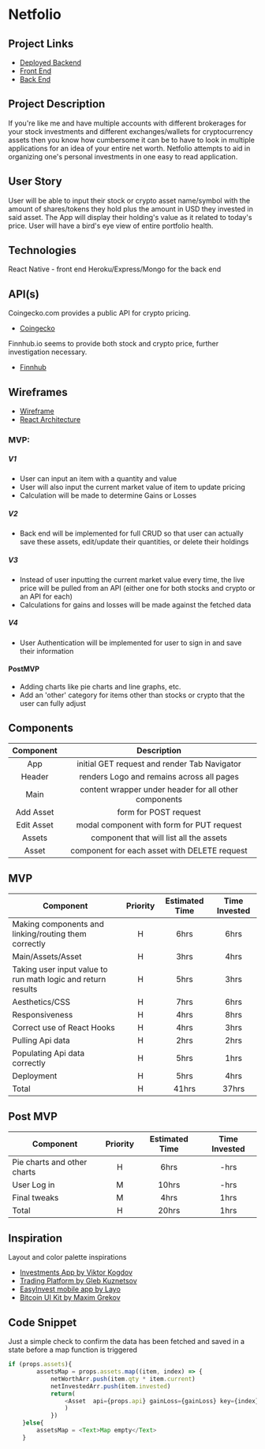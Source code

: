 # Netfolio

## Project Links

- [Deployed Backend](https://netfolio-backend.herokuapp.com/assets)
- [Front End](https://github.com/mpenajoia/Netfolio-Front)
- [Back End](https://github.com/mpenajoia/Netfolio-Back)


## Project Description

If you're like me and have multiple accounts with different brokerages for your stock investments and different exchanges/wallets for cryptocurrency assets then you know how cumbersome it can be to have to look in multiple applications for an idea of your entire net worth. Netfolio attempts to aid in organizing one's personal investments in one easy to read application. 

## User Story

User will be able to input their stock or crypto asset name/symbol with the amount of shares/tokens they hold plus the amount in USD they invested in said asset. The App will display their holding's value as it related to today's price. User will have a bird's eye view of entire portfolio health. 

## Technologies

React Native - front end
Heroku/Express/Mongo for the back end

## API(s)

Coingecko.com provides a public API for crypto pricing. 
 - [Coingecko](https://www.coingecko.com/en/api/documentation)

Finnhub.io seems to provide both stock and crypto price, further investigation necessary. 
 - [Finnhub](https://finnhub.io/docs/api/quote)



## Wireframes

- [Wireframe](https://res.cloudinary.com/ds2rdojzc/image/upload/v1639689826/CryptoDreamsApp/Screen_Shot_2021-12-16_at_12.03.09_PM_xx7f4v.png)
- [React Architecture](https://res.cloudinary.com/ds2rdojzc/image/upload/a_270/v1639689844/CryptoDreamsApp/Netfolio_Arch_kxk12c.jpg)


### MVP:

##### V1

- User can input an item with a quantity and value
- User will also input the current market value of item to update pricing
- Calculation will be made to determine Gains or Losses

##### V2

- Back end will be implemented for full CRUD so that user can actually save these assets, edit/update their quantities, or delete their holdings

##### V3

- Instead of user inputting the current market value every time, the live price will be pulled from an API (either one for both stocks and crypto or an API for each)
- Calculations for gains and losses will be made against the fetched data

##### V4 

- User Authentication will be implemented for user to sign in and save their information


#### PostMVP 
- Adding charts like pie charts and line graphs, etc.
- Add an 'other' category for items other than stocks or crypto that the user can fully adjust


## Components

| Component | Description | 
| :---: | :---: |  
| App | initial GET request and render Tab Navigator| 
| Header | renders Logo and remains across all pages | 
| Main | content wrapper under header for all other components | 
| Add Asset | form for POST request |
| Edit Asset | modal component with form for PUT request |
| Assets | component that will list all the assets |
| Asset | component for each asset with DELETE request |


## MVP

| Component | Priority | Estimated Time | Time Invested |
| --- | :---: |  :---: | :---: | 
| Making components and linking/routing them correctly | H | 6hrs|  6hrs | 
| Main/Assets/Asset | H | 3hrs|  4hrs | 
| Taking user input value to run math logic and return results | H | 5hrs|  3hrs | 
| Aesthetics/CSS | H | 7hrs|  6hrs | 
| Responsiveness | H | 4hrs|  8hrs | 
| Correct use of React Hooks | H | 4hrs|  3hrs | 
| Pulling Api data | H | 2hrs|  2hrs | 
| Populating Api data correctly | H | 5hrs|  1hrs | 
| Deployment | H | 5hrs|  4hrs | 
| Total | H | 41hrs| 37hrs |

## Post MVP

| Component | Priority | Estimated Time | Time Invested |
| --- | :---: |  :---: | :---: | 
| Pie charts and other charts | H | 6hrs|  -hrs | 
| User Log in | M | 10hrs|  -hrs |
| Final tweaks | M | 4hrs | 1hrs |  
| Total | H | 20hrs| 1hrs |



## Inspiration
Layout and color palette inspirations
 - [Investments App by Viktor Kogdov](https://www.behance.net/gallery/111508221/Investments-app?tracking_source=search_projects_recommended%7Cstock%20app)
 - [Trading Platform by Gleb Kuznetsov](https://dribbble.com/shots/15258817-Trading-platform-graphic) 
 - [EasyInvest mobile app by Layo](https://dribbble.com/shots/16910736-EasyInvest-mobile-app) 
 - [Bitcoin UI Kit by Maxim Grekov](https://www.behance.net/gallery/62362875/Stock-exchangeBitcoin-UI-Kit-for-Cryptocurrency-Vol-01?tracking_source=search_projects_recommended%7Cstock%20app) 

## Code Snippet
Just a simple check to confirm the data has been fetched and saved in a state before a map function is triggered

```js
if (props.assets){
        assetsMap = props.assets.map((item, index) => {
            netWorthArr.push(item.qty * item.current)
            netInvestedArr.push(item.invested)
            return(
                <Asset  api={props.api} gainLoss={gainLoss} key={index} getAssets={props.getAssets} setAssets={props.setAssets} assets={props.assets} index={index} item={item}/>
                )
            })
    }else{
        assetsMap = <Text>Map empty</Text>
    }
```